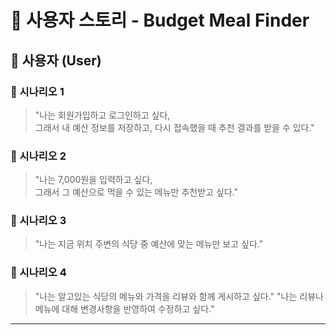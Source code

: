 # 👥 사용자 스토리 - Budget Meal Finder

## 👤 사용자 (User)

### 🧩 시나리오 1
> "나는 회원가입하고 로그인하고 싶다,  
> 그래서 내 예산 정보를 저장하고, 다시 접속했을 때 추천 결과를 받을 수 있다."

### 🧩 시나리오 2
> "나는 7,000원을 입력하고 싶다,  
> 그래서 그 예산으로 먹을 수 있는 메뉴만 추천받고 싶다."

### 🧩 시나리오 3
> "나는 지금 위치 주변의 식당 중 예산에 맞는 메뉴만 보고 싶다."

### 🧩 시나리오 4
> "나는 알고있는 식당의 메뉴와 가격을 리뷰와 함께 게시하고 싶다."
> "나는 리뷰나 메뉴에 대해 변경사항을 반영하여 수정하고 싶다."

---
